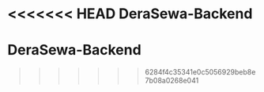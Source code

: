 <<<<<<< HEAD
DeraSewa-Backend
=======
# DeraSewa-Backend
>>>>>>> 6284f4c35341e0c5056929beb8e7b08a0268e041
